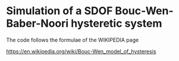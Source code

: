  # Simulation of a SDOF Bouc-Wen-Baber-Noori hysteretic system
 
 The code follows the formulae of the WIKIPEDIA page
 
 https://en.wikipedia.org/wiki/Bouc-Wen_model_of_hysteresis
